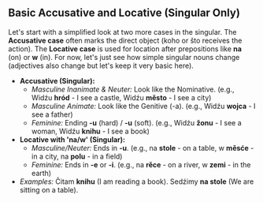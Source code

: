 ## Basic Accusative and Locative (Singular Only)

Let's start with a simplified look at two more cases in the singular. The **Accusative case** often marks the direct object (koho or što receives the action). The **Locative case** is used for location after prepositions like **na** (on) or **w** (in). For now, let's just see how simple singular nouns change (adjectives also change but let's keep it very basic here).

* **Accusative (Singular):**
    * *Masculine Inanimate & Neuter:* Look like the Nominative. (e.g., Widźu **hród** - I see a castle, Widźu **město** - I see a city)
    * *Masculine Animate:* Look like the Genitive (-a). (e.g., Widźu **wojca** - I see a father)
    * *Feminine:* Ending **-u** (hard) / **-u** (soft). (e.g., Widźu **žonu** - I see a woman, Widźu **knihu** - I see a book)
* **Locative with 'na/w' (Singular):**
    * *Masculine/Neuter:* Ends in **-u**. (e.g., na **stole** - on a table, w **měsće** - in a city, na **polu** - in a field)
    * *Feminine:* Ends in **-e** or **-i**. (e.g., na **rěce** - on a river, w **zemi** - in the earth)
* *Examples:* Čitam **knihu** (I am reading a book). Sedźimy **na stole** (We are sitting on a table).
